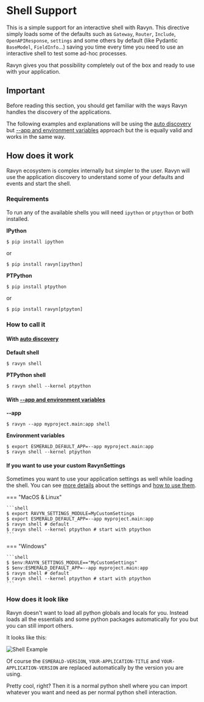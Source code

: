 # Shell Support

This is a simple support for an interactive shell with Ravyn. This directive simply loads some
of the defaults such as `Gateway`, `Router`, `Include`, `OpenAPIResponse`, `settings` and some others by
default (like Pydantic `BaseModel`, `FieldInfo`...) saving you time every time you need to use an
interactive shell to test some ad-hoc processes.

Ravyn gives you that possibility completely out of the box and ready to use with your
application.

## Important

Before reading this section, you should get familiar with the ways Ravyn handles the discovery
of the applications.

The following examples and explanations will be using the [auto discovery](./discovery.md#auto-discovery)
but [--app and environment variables](./discovery.md#environment-variables) approach but the
is equally valid and works in the same way.

## How does it work

Ravyn ecosystem is complex internally but simpler to the user. Ravyn will use the application
discovery to understand some of your defaults and events and start the shell.

### Requirements

To run any of the available shells you will need `ipython` or `ptpython` or both installed.

**IPython**

```shell
$ pip install ipython
```

or

```shell
$ pip install ravyn[ipython]
```

**PTPython**

```shell
$ pip install ptpython
```

or

```shell
$ pip install ravyn[ptpyton]
```

### How to call it

#### With [auto discovery](./discovery.md#auto-discovery)

**Default shell**

```shell
$ ravyn shell
```

**PTPython shell**

```shell
$ ravyn shell --kernel ptpython
```

#### With [--app and environment variables](./discovery.md#environment-variables)

**--app**

```shell
$ ravyn --app myproject.main:app shell
```

**Environment variables**

```shell
$ export ESMERALD_DEFAULT_APP=--app myproject.main:app
$ ravyn shell --kernel ptpython
```

#### If you want to use your custom RavynSettings

Sometimes you want to use your application settings as well while loading the shell. You can see
[more details](../application/settings.md) about the settings and [how to use them](../application/settings.md).


=== "MacOS & Linux"

    ```shell
    $ export RAVYN_SETTINGS_MODULE=MyCustomSettings
    $ export ESMERALD_DEFAULT_APP=--app myproject.main:app
    $ ravyn shell # default
    $ ravyn shell --kernel ptpython # start with ptpython
    ```

=== "Windows"

    ```shell
    $ $env:RAVYN_SETTINGS_MODULE=="MyCustomSettings"
    $ $env:ESMERALD_DEFAULT_APP=--app myproject.main:app
    $ ravyn shell # default
    $ ravyn shell --kernel ptpython # start with ptpython
    ```

### How does it look like

Ravyn doesn't want to load all python globals and locals for you. Instead loads all the
essentials and some python packages automatically for you but you can still import others.

It looks like this:

<img src="https://res.cloudinary.com/dymmond/image/upload/v1689763288/esmerald/shell/shell_q0fdyi.png" alt='Shell Example'>

Of course the `ESMERALD-VERSION`, `YOUR-APPLICATION-TITLE` and `YOUR-APPLICATION-VERSION`
are replaced automatically by the version you are using.

Pretty cool, right? Then it is a normal python shell where you can import whatever you want and
need as per normal python shell interaction.
